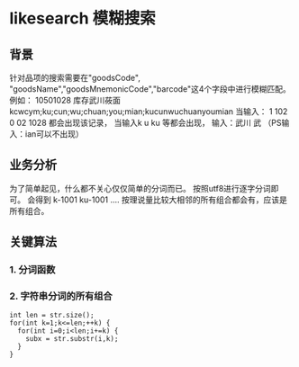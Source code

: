 # likesearch 模糊搜索
## 背景
针对品项的搜索需要在"goodsCode", "goodsName","goodsMnemonicCode","barcode"这4个字段中进行模糊匹配。
例如： 10501028 库存武川莜面 kcwcym;ku;cun;wu;chuan;you;mian;kucunwuchuanyoumian
当输入： 1 102 0 02 1028 都会出现该记录， 当输入k u ku 等都会出现， 输入：武川 武 （PS输入：ian可以不出现）


## 业务分析
为了简单起见，什么都不关心仅仅简单的分词而已。 按照utf8进行逐字分词即可。 会得到 k-1001 ku-1001 .... 
按理说量比较大相邻的所有组合都会有，应该是所有组合。

## 关键算法
### 1. 分词函数
### 2. 字符串分词的所有组合
```
int len = str.size();
for(int k=1;k<=len;++k) {
  for(int i=0;i<len;i+=k) {
    subx = str.substr(i,k);
  }
}
```
